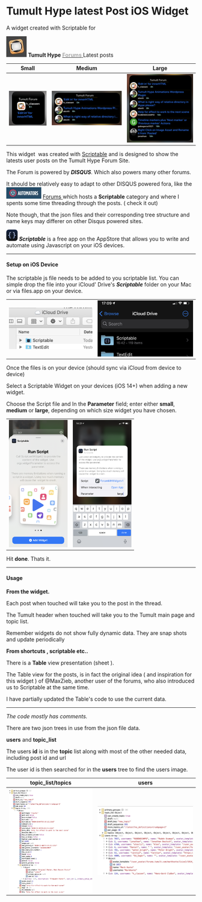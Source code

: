 # Tumult Hype latest Post iOS Widget
 A widget created  with Scriptable for

  <img src="README.assets/Screenshot 2020-11-04 at 17.10.40.jpg"   /> **Tumult Hype**  [<span style="color:darkgrey"><b>Forums</b> </span>](https://forums.tumult.com)  Latest posts 



|                          Small                           |                         Medium                         |                          Large                           |
| :------------------------------------------------------: | :----------------------------------------------------: | :------------------------------------------------------: |
| <img src="README.assets/smallW.png" style="zoom:50%;" /> | <img src="README.assets/medW.png" style="zoom:50%;" /> | <img src="README.assets/largeW.png" style="zoom:50%;" /> |



This  widget  was created with [Scriptable](https://scriptable.app ) and is designed to show the latests user posts on the Tumult Hype Forum Site.

The Forum is powered by ***DISQUS***. Which also powers many other forums.

It should be relatively easy to adapt to other DISQUS powered fora, like the <img src="README.assets/Screenshot 2020-11-04 at 17.10.23.jpg" style="zoom:25%;" />   [Forums ](https://talk.automators.fm) which hosts a **Scriptable** category and where I spents some time threading through the posts. ( check it out)



Note  though, that the json files and their corresponding tree structure  and name keys may differer on other Disqus powered sites.

 <img src="README.assets/small.png" alt="small" style="zoom:50%;" /> ***Scriptable*** is a free app on the AppStore that allows you to write and automate using Javascript on your iOS devices. 

<hr>

#### Setup on iOS Device



The scriptable js file needs to be added to you scriptable list. You can simple drop the file into your iCloud' Drive's ***Scriptable*** folder on your Mac or via files.app on your device.



|                                                              |                                                              |
| ------------------------------------------------------------ | ------------------------------------------------------------ |
| <img src="README.assets/Screenshot 2020-11-04 at 17.08.45.jpg" style="zoom:50%;" /> | <img src="README.assets/IMG_2280.PNG" alt="IMG_2280" style="zoom:33%;" /> |



Once the files is on your device (should sync via iCloud from device to device)

Select a Scriptable Widget on your devices (iOS 14+) when adding a new widget.

Choose the Script file and  In the **Parameter** field; enter either **small**, **medium** or **large**, depending on which size widget you have chosen.



|                                                              |                                                              |
| ------------------------------------------------------------ | ------------------------------------------------------------ |
| <img src="README.assets/IMG_2277.PNG" alt="IMG_2277" style="zoom:33%;" /> | <img src="README.assets/IMG_2279.PNG" alt="IMG_2279" style="zoom:33%;" /> |

 Hit **done**. Thats it.



<hr>

#### Usage

**From the widget.**

Each post when touched will take you to the post in the thread.

The Tumult header when touched will take you to the Tumult main page and topic list.

Remember widgets do not show fully dynamic data. They are snap shots and update periodically 



**From  shortcuts , scriptable etc..**



There is a **Table**  view presentation (sheet ).

The Table view for the posts, is in fact the original idea ( and inspiration for this widget ) of @MaxZieb, another user of the forums, who also introduced us to Scriptable at the same time.

I have partially updated the Table's code to use the current data.



------



*The code mostly has comments.*

There are two json trees in use from the json file data.

 **users** and **topic_list**

 The users **id** is in the **topic** list along with most of the other needed data, including post id and url

 The user id is then searched for in the **users** tree to find the users image.

|                    **topic_list**/topics                     |                          **users**                           |
| :----------------------------------------------------------: | :----------------------------------------------------------: |
| <img src="README.assets/Screenshot 2020-11-04 at 17.52.34.jpg" alt="Screenshot 2020-11-04 at 17.52.34" style="zoom:50%;" /> | <img src="README.assets/Screenshot 2020-11-04 at 17.51.07.jpg" alt="Screenshot 2020-11-04 at 17.51.07" style="zoom:60%;" /> |



 





